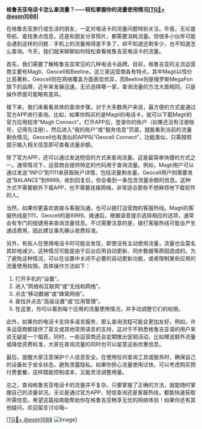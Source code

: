 **格鲁吉亚电话卡怎么查流量？——轻松掌握你的流量使用情况[[TG💪+ @esim1088](https://t.me/s/esim1088)]**

在格鲁吉亚旅行或生活的朋友，一定对电话卡的流量问题特别关注。毕竟，无论是导航、查找景点信息，还是和朋友分享照片，都需要消耗流量。但很多小伙伴可能会遇到这样的问题：手机上的流量用得差不多了，却不知道还剩多少，也不知道怎么查询。今天，我们就来聊聊如何轻松查看格鲁吉亚电话卡的流量。

首先，我们需要了解格鲁吉亚常见的几种电话卡品牌。目前，格鲁吉亚的主流运营商主要有Magti、Geocell和Beeline。这三家运营商各有特点，其中Magti以性价比高著称，Geocell则在网络覆盖方面表现优异，而Beeline则是俄罗斯MegaFon旗下的品牌，近年来发展迅速。无论选择哪一家，查询流量的方法大致相同，只是操作界面可能略有差异。

接下来，我们来看看具体的查询步骤。对于大多数用户来说，最方便的方式是通过官方APP进行查询。比如，如果你购买的是Magti的电话卡，就可以下载Magti的官方应用程序“Magti Connect”。打开APP后，登录你的账户（如果还没有注册账号，记得先注册），然后进入“我的账户”或“服务信息”页面，就能看到当前的流量剩余情况。Geocell也有类似的APP叫“Geocell Connect”，功能类似，只需按照提示输入相关信息即可查看流量余额。

除了官方APP，还可以通过发送短信的方式来查询流量。这是最简单快捷的方式之一。通常情况下，运营商会提供特定的代码用于查询流量。例如，Magti用户可以通过发送“INFO”到1111来获取账户详情，包括流量剩余量。Geocell用户则需要发送“BALANCE”到8999。收到回复后，你会看到一条包含流量余额的信息。这种方式不需要额外下载APP，也不需要连接网络，非常适合那些不想麻烦地下载软件的人。

当然，如果你更喜欢直接与客服沟通，也可以拨打运营商的客服热线。Magti的客服热线是1111，Geocell的是8999。拨通后，根据语音提示选择相应的选项，通常会有专门的按键用来查询流量信息。不过需要注意的是，拨打客服热线可能会产生通话费用，因此建议事先确认收费标准。

另外，有些人在使用电话卡时可能会发现，即使没有主动使用流量，流量也会莫名其妙地减少。这种情况可能是由于后台应用自动更新、同步数据等原因造成的。为了避免这种情况，可以在设置中关闭不必要的自动更新功能，或者限制某些应用的流量使用权限。具体操作方法如下：

1. 打开手机的“设置”。
2. 进入“网络和互联网”或“无线和网络”。
3. 点击“移动数据”或“蜂窝网络”。
4. 查找并点击“高级设置”或“应用管理”。
5. 在这里，你可以看到每个应用的流量使用情况，并手动调整它们的权限。

此外，如果你的电话卡支持多语言服务，那么查询流程可能会更加友好。例如，许多运营商都提供了英文或其他常用语言的支持，这对于不熟悉格鲁吉亚语的用户来说无疑是一个福音。同时，一些运营商还会定期推出促销活动，比如赠送额外流量或降低资费标准，大家在查询流量的同时也可以留意这些优惠信息。

最后，提醒大家注意保护个人信息安全。在使用任何查询工具或服务时，确保自己的设备处于安全状态，避免泄露隐私。如果你担心流量使用过快，可以考虑购买预付费套餐，这样既能控制成本，又能灵活调整用量。

总之，查询格鲁吉亚电话卡的流量并不复杂，只要掌握了正确的方法，就能随时掌握自己的流量状况。无论是通过官方APP、短信查询还是客服热线，都能快速获取所需信息。希望这篇指南能帮助你在格鲁吉亚畅享无忧的网络体验！如果你还有其他疑问，欢迎留言讨论哦~

[[TG💪+ @esim1088](https://t.me/s/esim1088) ![Image](https://i.postimg.cc/4NQfJmqS/Snipaste-2025-05-13-00-14-12.png)]